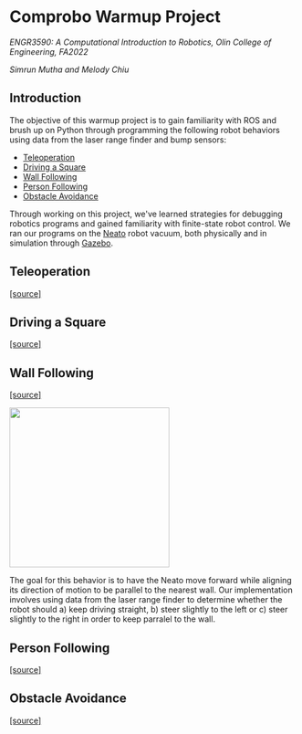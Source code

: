 # Comprobo Warmup Project

*ENGR3590: A Computational Introduction to Robotics, Olin College of Engineering, FA2022*

*Simrun Mutha and Melody Chiu*

## Introduction

The objective of this warmup project is to gain familiarity with ROS and brush up on Python through programming the following robot behaviors using data from the laser range finder and bump sensors:

* [Teleoperation](#teleoperation)
* [Driving a Square](#square-driver)
* [Wall Following](#wall-following)
* [Person Following](#person-following)
* [Obstacle Avoidance](#obstacle-avoidance)

Through working on this project, we've learned strategies for debugging robotics programs and gained familiarity with finite-state robot control. We ran our programs on the [Neato](https://neatorobotics.com/) robot vacuum, both physically and in simulation through [Gazebo](https://gazebosim.org/home).

## Teleoperation

[[source]](warmup/warmup/teleop.py)

## Driving a Square

[[source]](warmup/warmup/drive_square.py)

## Wall Following

[[source]](warmup/warmup/wall_follower.py)

<img src="warmup/resource/wall_follower.gif" width="280"/>

The goal for this behavior is to have the Neato move forward while aligning its direction of motion to be parallel to the nearest wall. Our implementation involves using data from the laser range finder to determine whether the robot should a) keep driving straight, b) steer slightly to the left or c) steer slightly to the right in order to keep parralel to the wall. 

## Person Following

[[source]](warmup/warmup/person_follower.py)

## Obstacle Avoidance

[[source]](warmup/warmup/obstacle_avoidance.py)